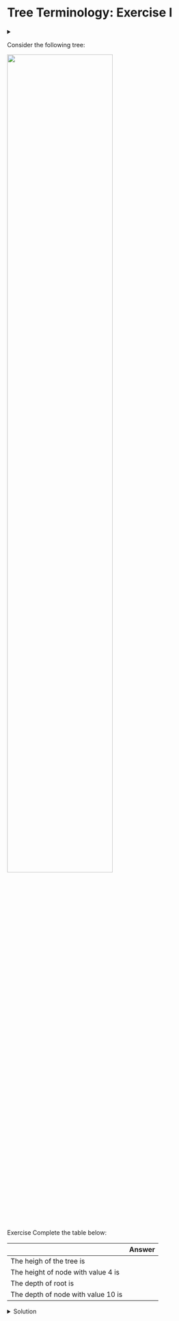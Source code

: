 # Tree Terminology: Exercise I

<div id="outcomes"><details><summary></summary>

* Define tree-related terminologies.

</details></div>


Consider the following tree:

<div class="center">
<img src="/img/17/worksheet03.png" width="70%">
</div>

<span class="tag">Exercise</span> Complete the table below:

|                                              |  Answer |
| :------------------------------------------- | :-----: |
| The heigh of the tree is                     |         |
| The height of node with value $4$ is         |         |
| The depth of root is                         |         |
| The depth of node with value $10$ is         |         |

<details class="solution" data-release="Oct 16, 2023 17:00:00">
<summary>Solution</summary>

|                                              |  Answer |
| :------------------------------------------- | :-----: |
| The heigh of the tree is                     |    3    |
| The height of node with value $4$ is         |    0    |
| The depth of root is                         |    0    |
| The depth of node with value $10$ is         |    2    |

</details>
